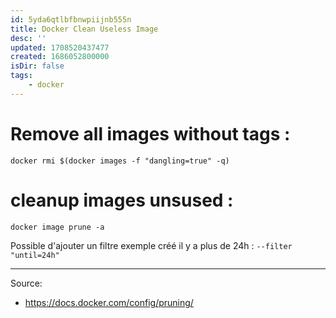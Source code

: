 ```yaml
---
id: 5yda6qtlbfbnwpiijnb555n
title: Docker Clean Useless Image
desc: ''
updated: 1708520437477
created: 1686052800000
isDir: false
tags: 
    - docker
---
```


# Remove all images without tags :
```Shell
docker rmi $(docker images -f "dangling=true" -q)
```

# cleanup images unsused :
```Shell
docker image prune -a
```
Possible d'ajouter un filtre exemple créé il y a plus de 24h :
`--filter "until=24h"`

--- 

Source:
- https://docs.docker.com/config/pruning/


